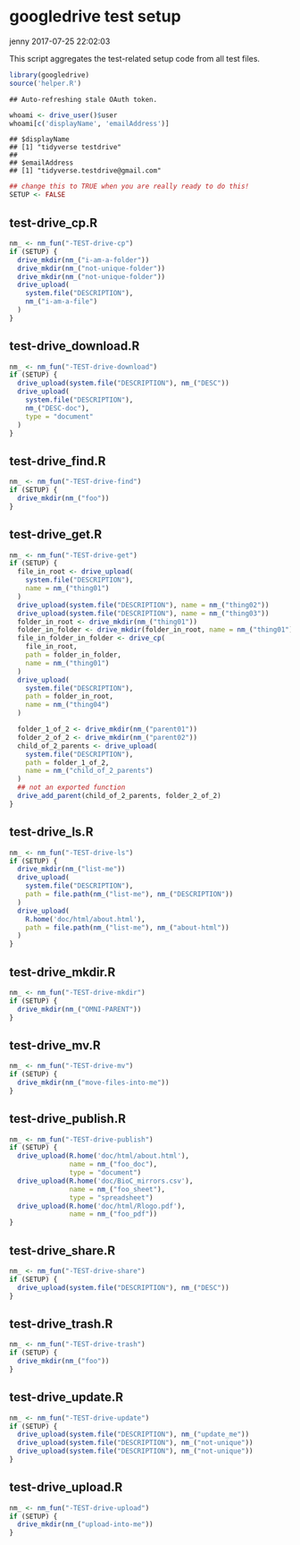 googledrive test setup
================
jenny
2017-07-25 22:02:03

This script aggregates the test-related setup code from all test files.

``` r
library(googledrive)
source('helper.R')
```

    ## Auto-refreshing stale OAuth token.

``` r
whoami <- drive_user()$user
whoami[c('displayName', 'emailAddress')]
```

    ## $displayName
    ## [1] "tidyverse testdrive"
    ## 
    ## $emailAddress
    ## [1] "tidyverse.testdrive@gmail.com"

``` r
## change this to TRUE when you are really ready to do this!
SETUP <- FALSE
```

test-drive\_cp.R
----------------

``` r
nm_ <- nm_fun("-TEST-drive-cp")
if (SETUP) {
  drive_mkdir(nm_("i-am-a-folder"))
  drive_mkdir(nm_("not-unique-folder"))
  drive_mkdir(nm_("not-unique-folder"))
  drive_upload(
    system.file("DESCRIPTION"),
    nm_("i-am-a-file")
  )
}
```

test-drive\_download.R
----------------------

``` r
nm_ <- nm_fun("-TEST-drive-download")
if (SETUP) {
  drive_upload(system.file("DESCRIPTION"), nm_("DESC"))
  drive_upload(
    system.file("DESCRIPTION"),
    nm_("DESC-doc"),
    type = "document"
  )
}
```

test-drive\_find.R
------------------

``` r
nm_ <- nm_fun("-TEST-drive-find")
if (SETUP) {
  drive_mkdir(nm_("foo"))
}
```

test-drive\_get.R
-----------------

``` r
nm_ <- nm_fun("-TEST-drive-get")
if (SETUP) {
  file_in_root <- drive_upload(
    system.file("DESCRIPTION"),
    name = nm_("thing01")
  )
  drive_upload(system.file("DESCRIPTION"), name = nm_("thing02"))
  drive_upload(system.file("DESCRIPTION"), name = nm_("thing03"))
  folder_in_root <- drive_mkdir(nm_("thing01"))
  folder_in_folder <- drive_mkdir(folder_in_root, name = nm_("thing01"))
  file_in_folder_in_folder <- drive_cp(
    file_in_root,
    path = folder_in_folder,
    name = nm_("thing01")
  )
  drive_upload(
    system.file("DESCRIPTION"),
    path = folder_in_root,
    name = nm_("thing04")
  )

  folder_1_of_2 <- drive_mkdir(nm_("parent01"))
  folder_2_of_2 <- drive_mkdir(nm_("parent02"))
  child_of_2_parents <- drive_upload(
    system.file("DESCRIPTION"),
    path = folder_1_of_2,
    name = nm_("child_of_2_parents")
  )
  ## not an exported function
  drive_add_parent(child_of_2_parents, folder_2_of_2)
}
```

test-drive\_ls.R
----------------

``` r
nm_ <- nm_fun("-TEST-drive-ls")
if (SETUP) {
  drive_mkdir(nm_("list-me"))
  drive_upload(
    system.file("DESCRIPTION"),
    path = file.path(nm_("list-me"), nm_("DESCRIPTION"))
  )
  drive_upload(
    R.home('doc/html/about.html'),
    path = file.path(nm_("list-me"), nm_("about-html"))
  )
}
```

test-drive\_mkdir.R
-------------------

``` r
nm_ <- nm_fun("-TEST-drive-mkdir")
if (SETUP) {
  drive_mkdir(nm_("OMNI-PARENT"))
}
```

test-drive\_mv.R
----------------

``` r
nm_ <- nm_fun("-TEST-drive-mv")
if (SETUP) {
  drive_mkdir(nm_("move-files-into-me"))
}
```

test-drive\_publish.R
---------------------

``` r
nm_ <- nm_fun("-TEST-drive-publish")
if (SETUP) {
  drive_upload(R.home('doc/html/about.html'),
               name = nm_("foo_doc"),
               type = "document")
  drive_upload(R.home('doc/BioC_mirrors.csv'),
               name = nm_("foo_sheet"),
               type = "spreadsheet")
  drive_upload(R.home('doc/html/Rlogo.pdf'),
               name = nm_("foo_pdf"))
}
```

test-drive\_share.R
-------------------

``` r
nm_ <- nm_fun("-TEST-drive-share")
if (SETUP) {
  drive_upload(system.file("DESCRIPTION"), nm_("DESC"))
}
```

test-drive\_trash.R
-------------------

``` r
nm_ <- nm_fun("-TEST-drive-trash")
if (SETUP) {
  drive_mkdir(nm_("foo"))
}
```

test-drive\_update.R
--------------------

``` r
nm_ <- nm_fun("-TEST-drive-update")
if (SETUP) {
  drive_upload(system.file("DESCRIPTION"), nm_("update_me"))
  drive_upload(system.file("DESCRIPTION"), nm_("not-unique"))
  drive_upload(system.file("DESCRIPTION"), nm_("not-unique"))
}
```

test-drive\_upload.R
--------------------

``` r
nm_ <- nm_fun("-TEST-drive-upload")
if (SETUP) {
  drive_mkdir(nm_("upload-into-me"))
}
```
